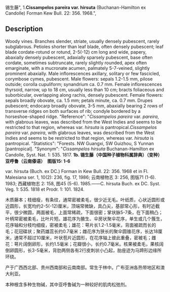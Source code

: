 锡生藤",
1.**Cissampelos pareira var. hirsuta** (Buchanan-Hamilton ex Candolle) Forman Kew Bull. 22: 356. 1968.",

## Description
Woody vines. Branches slender, striate, usually densely pubescent, rarely subglabrous. Petioles shorter than leaf blade, often densely pubescent; leaf blade cordate-rotund or rotund, 2-5(-12) cm long and wide, papery, abaxially densely pubescent, adaxially sparsely pubescent, base often cordate, sometimes subtruncate, rarely slightly rounded, apex often emarginate, with a mucronate acumen, palmately 5-7-veined, slightly prominent abaxially. Male inflorescences axillary, solitary or few fascicled, corymbose cymes, pubescent. Male flowers: sepals 1.2-1.5 mm, pilose outside; corolla cupuliform; synandrium ca. 0.7 mm. Female inflorescences thyrsoid, narrow, up to 18 cm, usually less than 10 cm; bracts foliaceous and suborbicular, overlapping along rachis, densely pubescent. Female flowers: sepals broadly obovate, ca. 1.5 mm; petals minute, ca. 0.7 mm. Drupes pubescent; endocarp broadly obovate, 3-5 mm, abaxially bearing 2 rows of transverse ridges on both surfaces of rib; condyle bordered by a horseshoe-shaped ridge.
  "Reference": "*Cissampelos pareira* var. *pareira*, with glabrous leaves, was described from the West Indies and seems to be restricted to that region, whereas var. *hirsuta* is pantropical.*Cissampelos pareira* var. *pareira*, with glabrous leaves, was described from the West Indies and seems to be restricted to that region, whereas var. *hirsuta* is pantropical.
  "Statistics": "Forests. NW Guangxi, SW Guizhou, S Yunnan [pantropical].
  "Synonym": "*Cissampelos hirsuta* Buchanan-Hamilton ex Candolle, Syst. Nat. 1: 535. 1817.
**1b. 锡生藤（中国种子植物科属辞典）（变种）　亚呼鲁（云南傣语）　图版15: 1-6**

var. hirsuta (Buch. ex DC.) Forman in Kew Bull. 22: 356. 1968 et in Fl. Malesiana ser. 1, 10(2): 236, fig. 17, 1986; 云南植物志 3: 256, 图版71 (1-6). 1983; 西藏植物志 2: 158, 图45 (5-6). 1985.——C. hirsuta Buch. ex DC. Syst. Veg. 1: 535. 1818 et Prodr. 1: 101. 1824.

木质藤本；枝细瘦，有条纹，通常密被柔毛，很少近无毛。叶纸质，心状近圆形或近圆形，长宽均约2-5(-12)厘米，顶端常微缺，具凸尖，基部常心形，有时近截平，很少微圆，两面被毛，上面常稀疏，下面很密；掌状脉5-7条，在下面稍凸；叶柄常密被柔毛，比叶片短。雄花序为腋生、伞房状聚伞花序，单生或几个簇生，花序轴和分枝均细瘦，密被柔毛；雄花：萼片长1.2-1.5毫米，背面被疏而长的毛；花冠碟状；聚药雄蕊长约0.7毫米；雌花序为狭长的聚伞圆锥花序，长达18厘米，通常不超过10厘米，叶状苞片近圆形，在花序轴上彼此重叠，密被毛；雌花：萼片阔倒卵形，长约1.5毫米；花瓣很小，长约0.7毫米。核果被柔毛，果核阔倒卵圆形，长3-5毫米，背肋两侧各有2行皮刺状小凸起，胎座迹为马蹄形边缘所环绕。

产于广西西北部、贵州西南部和云南南部。常生于林中。广布亚洲各热带地区和澳大利亚。

本种根含多种生物碱，其中亚呼鲁碱为一种较好的肌肉松弛剂。
